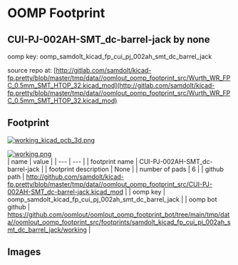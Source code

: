 # OOMP Footprint  
## CUI-PJ-002AH-SMT_dc-barrel-jack  by none  
  
oomp key: oomp_samdolt_kicad_fp_cui_pj_002ah_smt_dc_barrel_jack  
  
source repo at: [http://gitlab.com/samdolt/kicad-fp.pretty/blob/master/tmp/data//oomlout_oomp_footprint_src/Wurth_WR_FPC_0.5mm_SMT_HTOP_32.kicad_mod](http://gitlab.com/samdolt/kicad-fp.pretty/blob/master/tmp/data//oomlout_oomp_footprint_src/Wurth_WR_FPC_0.5mm_SMT_HTOP_32.kicad_mod)  
## Footprint  
  
[![working_kicad_pcb_3d.png](working_kicad_pcb_3d_600.png)](working_kicad_pcb_3d.png)  
  
[![working.png](working_600.png)](working.png)  
| name | value | 
| --- | --- | 
| footprint name | CUI-PJ-002AH-SMT_dc-barrel-jack | 
| footprint description | None | 
| number of pads | 6 | 
| github path | http://github.com/samdolt/kicad-fp.pretty/blob/master/tmp/data//oomlout_oomp_footprint_src/CUI-PJ-002AH-SMT_dc-barrel-jack.kicad_mod | 
| oomp key | oomp_samdolt_kicad_fp_cui_pj_002ah_smt_dc_barrel_jack | 
| oomp bot github | https://github.com/oomlout/oomlout_oomp_footprint_bot/tree/main/tmp/data//oomlout_oomp_footprint_src/footprints/samdolt_kicad_fp_cui_pj_002ah_smt_dc_barrel_jack/working | 
## Images  
